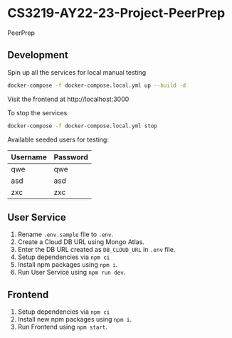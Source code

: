 # CS3219-AY22-23-Project-PeerPrep

PeerPrep

## Development

Spin up all the services for local manual testing

```bash
docker-compose -f docker-compose.local.yml up --build -d
```

Visit the frontend at http://localhost:3000

To stop the services

```bash
docker-compose -f docker-compose.local.yml stop
```

Available seeded users for testing:

| Username | Password |
| -------- | -------- |
| qwe      | qwe      |
| asd      | asd      |
| zxc      | zxc      |

## User Service

1. Rename `.env.sample` file to `.env`.
1. Create a Cloud DB URL using Mongo Atlas.
1. Enter the DB URL created as `DB_CLOUD_URL` in `.env` file.
1. Setup dependencies via `npm ci`
1. Install npm packages using `npm i`.
1. Run User Service using `npm run dev`.

## Frontend

1. Setup dependencies via `npm ci`
1. Install new npm packages using `npm i`.
1. Run Frontend using `npm start`.
